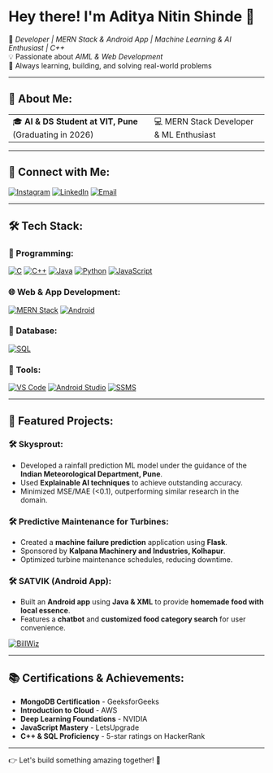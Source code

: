 # Hey there! I'm Aditya Nitin Shinde 👋

🚀 *Developer | MERN Stack & Android App | Machine Learning & AI Enthusiast | C++*  
💡 Passionate about *AIML & Web Development*  
🎯 Always learning, building, and solving real-world problems  

---

## 📌 About Me:
<table>
  <tr>
    <td>🎓 <b>AI & DS Student at VIT, Pune</b> (Graduating in 2026)</td>
    <td>💻 MERN Stack Developer & ML Enthusiast</td>
  </tr>
</table>

---

## 🔗 Connect with Me:
[![Instagram](https://img.shields.io/badge/Instagram-FB3958?logo=instagram&logoColor=white&style=for-the-badge)](https://www.instagram.com/_aditya_7977/)
[![LinkedIn](https://img.shields.io/badge/LinkedIn-0077B5?logo=linkedin&logoColor=white&style=for-the-badge)](https://www.linkedin.com/in//)
[![Email](https://img.shields.io/badge/Gmail-D14836?logo=gmail&logoColor=white&style=for-the-badge)](mailto:adityashinde7987@gmail.com)

---

## 🛠 Tech Stack:

### 🚀 Programming:
[![C](https://img.shields.io/badge/C-A8B9CC?logo=c&logoColor=white&style=for-the-badge)](https://www.open-std.org/jtc1/sc22/wg14/)
[![C++](https://img.shields.io/badge/C++-00599C?logo=c%2B%2B&logoColor=white&style=for-the-badge)](https://isocpp.org/)
[![Java](https://img.shields.io/badge/Java-ED8B00?logo=java&logoColor=white&style=for-the-badge)](https://www.java.com/)
[![Python](https://img.shields.io/badge/Python-3776AB?logo=python&logoColor=white&style=for-the-badge)](https://www.python.org/)
[![JavaScript](https://img.shields.io/badge/JavaScript-F7DF1E?logo=javascript&logoColor=black&style=for-the-badge)](https://developer.mozilla.org/en-US/docs/Web/JavaScript)

### 🌐 Web & App Development:
[![MERN Stack](https://img.shields.io/badge/MERN-4DB33D?logo=mongodb&logoColor=white&style=for-the-badge)](https://www.mongodb.com/mern-stack)
[![Android](https://img.shields.io/badge/Android-3DDC84?logo=android&logoColor=white&style=for-the-badge)](https://developer.android.com/)

### 🐄 Database:
[![SQL](https://img.shields.io/badge/SQL-4479A1?logo=mysql&logoColor=white&style=for-the-badge)](https://www.mysql.com/)

### 🔧 Tools:
[![VS Code](https://img.shields.io/badge/VS%20Code-007ACC?logo=visual-studio-code&logoColor=white&style=for-the-badge)](https://code.visualstudio.com/)
[![Android Studio](https://img.shields.io/badge/Android%20Studio-3DDC84?logo=android-studio&logoColor=white&style=for-the-badge)](https://developer.android.com/studio)
[![SSMS](https://img.shields.io/badge/SSMS-F8981D?logo=microsoft-sql-server&logoColor=white&style=for-the-badge)](https://learn.microsoft.com/en-us/ssms/sql-server-management-studio-ssms)

---

## 🌟 Featured Projects:

### 🛠 Skysprout:
- Developed a rainfall prediction ML model under the guidance of the **Indian Meteorological Department, Pune**.
- Used **Explainable AI techniques** to achieve outstanding accuracy.
- Minimized MSE/MAE (<0.1), outperforming similar research in the domain.

### 🛠 Predictive Maintenance for Turbines:
- Created a **machine failure prediction** application using **Flask**.
- Sponsored by **Kalpana Machinery and Industries, Kolhapur**.
- Optimized turbine maintenance schedules, reducing downtime.

### 🛠 SATVIK (Android App):
- Built an **Android app** using **Java & XML** to provide **homemade food with local essence**.
- Features a **chatbot** and **customized food category search** for user convenience.

[![BillWiz](https://img.shields.io/badge/GitHub-BillWiz-181717?logo=github&logoColor=white&style=for-the-badge)](https://github.com/adityavaibhavpawar/BillWiz)

---

## 📚 Certifications & Achievements:
- **MongoDB Certification** - GeeksforGeeks
- **Introduction to Cloud** - AWS
- **Deep Learning Foundations** - NVIDIA
- **JavaScript Mastery** - LetsUpgrade
- **C++ & SQL Proficiency** - 5-star ratings on HackerRank

---

👉 Let's build something amazing together! 🚀

